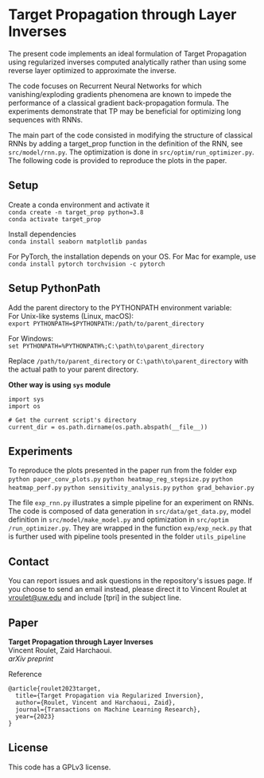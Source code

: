 # Target Propagation through Layer Inverses
The present code implements an ideal formulation of Target Propagation using regularized inverses
computed analytically rather than using some reverse layer optimized to approximate the inverse.

The code focuses on Recurrent Neural Networks for which vanishing/exploding gradients phenomena are known to impede the performance of a classical gradient back-propagation formula. The experiments demonstrate that TP may be beneficial for optimizing long sequences with RNNs.

The main part of the code consisted in modifying the structure of classical RNNs by adding a target_prop function
in the definition of the RNN, see ``src/model/rnn.py``.
The optimization is done in ``src/optim/run_optimizer.py``.
The following code is provided to reproduce the plots in the paper.


## Setup
Create a conda environment and activate it  
``conda create -n target_prop python=3.8``  
``conda activate target_prop``

Install dependencies  
``conda install seaborn matplotlib pandas``

For PyTorch, the installation depends on your OS. For Mac for example, use  
``conda install pytorch torchvision -c pytorch``

## Setup PythonPath
Add the parent directory to the PYTHONPATH environment variable: </br>
For Unix-like systems (Linux, macOS): </br>
`export PYTHONPATH=$PYTHONPATH:/path/to/parent_directory`

For Windows: </br>
`set PYTHONPATH=%PYTHONPATH%;C:\path\to\parent_directory`

Replace `/path/to/parent_directory` or `C:\path\to\parent_directory` with the actual path to your parent directory.

**Other way is using `sys` module** </br>
```
import sys
import os

# Get the current script's directory
current_dir = os.path.dirname(os.path.abspath(__file__))
```

## Experiments
To reproduce the plots presented in the paper run from the folder exp   
``python paper_conv_plots.py``
``python heatmap_reg_stepsize.py``
``python heatmap_perf.py``
``python sensitivity_analysis.py``
``python grad_behavior.py``

The file ``exp_rnn.py`` illustrates a simple pipeline for an experiment on RNNs. The code is composed of data
 generation in ``src/data/get_data.py``, model definition in ``src/model/make_model.py`` and optimization in ``src/optim
 /run_optimizer.py``. They are wrapped in the function ``exp/exp_neck.py`` that is further used with pipeline tools
  presented in the folder ``utils_pipeline``



## Contact
You can report issues and ask questions in the repository's issues page. If you choose to send an email instead, please direct it to Vincent Roulet at vroulet@uw.edu and include [tpri] in the subject line.

## Paper
**Target Propagation through Layer Inverses**  
Vincent Roulet, Zaid Harchaoui.   
*arXiv preprint*  

Reference
```
@article{roulet2023target,
  title={Target Propagation via Regularized Inversion},
  author={Roulet, Vincent and Harchaoui, Zaid},
  journal={Transactions on Machine Learning Research},
  year={2023}
}
```

## License
This code has a GPLv3 license.
